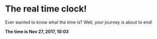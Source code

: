 # The real time clock!

Ever wanted to know what the time is? Well, your journey is about to end!

**The time is Nov 27, 2017, 10:03**